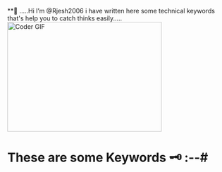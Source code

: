  **👋 .....Hi I’m @Rjesh2006 
 i have written here some technical 
 keywords that's help you to 
 catch thinks easily.....
<img alt="Coder GIF" height=250 width=350 src="https://thumbs.gfycat.com/EvilNextDevilfish-small.gif" />
<br>
                   
 # These are some Keywords 🗝️ :--#


 
 
  


